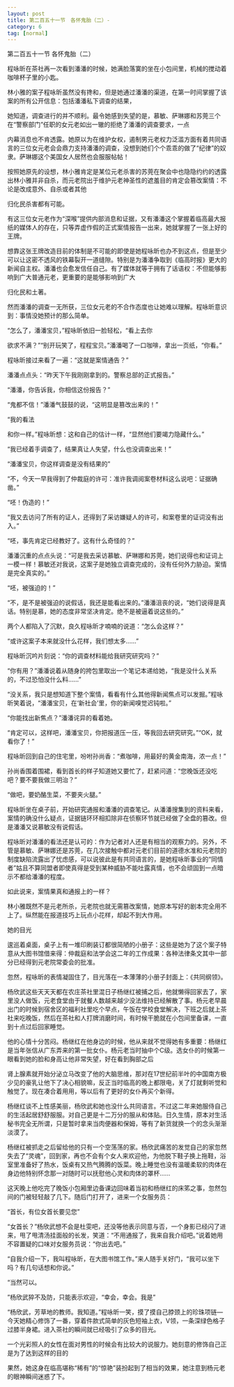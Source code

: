 ```yaml
---
layout: post
title: 第二百五十一节　各怀鬼胎（二）-
category: 6
tag: [normal]
---
```


第二百五十一节 各怀鬼胎（二）

程咏昕在茶社再一次看到潘潘的时候，她满脸落寞的坐在小包间里，机械的搅动着咖啡杯子里的小匙。

林小雅的案子程咏昕虽然没有搀和，但是她通过潘潘的渠道，在第一时间掌握了该案的所有公开信息：包括潘潘私下调查的结果，

她知道，调查进行的并不顺利。最令她感到失望的是，慕敏、萨琳娜和苏莞三个在“警察部门”任职的女元老如出一辙的拒绝了潘潘的调查要求，一点

内幕消息也不肯透露。她原以为在维护女权，遏制男元老权力泛滥方面有着共同语言的三位女元老会会鼎力支持潘潘的调查，没想到她们个个乖乖的做了“纪律”的奴隶。萨琳娜这个美国女人居然也会服服帖帖！

按照她原先的设想，林小雅肯定是某位元老杀害的苏莞在聚会中也隐隐约约的透露出林小雅并非自杀，而元老院出于维护元老神圣性的遮羞目的肯定会篡改案情：不论是改成意外、自杀或者其他

归化民杀害都有可能。

有这三位女元老作为“深喉”提供内部消息和证据，又有潘潘这个掌握着临高最大报纸的媒体人的存在，只等弄虚作假的正式案情报告一出来，她就掌握了一张上好的王牌。

想靠这张王牌改造目前的体制是不可能的即使是她程咏昕也办不到这点，但是至少可以让这密不透风的铁幕裂开一道缝隙。特别是为潘潘争取到《临高时报》更大的新闻自主权。潘潘也会愈发信任自己。有了媒体就等于拥有了话语权：不但能够影响到广大普通元老，更重要的是能够影响到广大

归化民和土著。

然而潘潘的调查一无所获，三位女元老的不合作态度也让她难以理解。程咏昕意识到：事情没她预计的那么简单。

“怎么了，潘潘宝贝，”程咏昕依旧一脸轻松，“看上去你

欲求不满？”“别开玩笑了，程程宝贝。”潘潘喝了一口咖啡，拿出一页纸，“你看。”

程咏昕接过来看了一遍：“这就是案情通告？”

潘潘点点头：“昨天下午我刚刚拿到的。警察总部的正式报告。”

“潘潘，你告诉我，你相信这份报告？”

“鬼都不信！”潘潘气鼓鼓的说，“这明显是篡改出来的！”

“我的看法

和你一样。”程咏昕想：这和自己的估计一样，“显然他们要竭力隐藏什么。”

“我已经着手调查了，结果真让人失望，什么也没调查出来！”

“潘潘宝贝，你这样调查是没有结果的”

“不，今天一早我得到了仲裁庭的许可：准许我调阅案卷材料这么说吧：证据确凿。”

“呸！伪造的！”

“我又去访问了所有的证人，还得到了采访嫌疑人的许可，和案卷里的证词没有出入。”

“呸，事先肯定已经教好了。这有什么奇怪的？”

潘潘沉重的点点头说：“可是我去采访慕敏、萨琳娜和苏莞，她们说得也和证词上一模一样！慕敏还对我说，这案子是她独立调查完成的，没有任何外力胁迫。案情是完全真实的。”

“呸，被强迫的！”

“不，是不是被强迫的说假话，我还是能看出来的。”潘潘沮丧的说，“她们说得是真话。特别是慕，她的态度非常坚决肯定。绝不是被逼着说这些的。”

两个人都陷入了沉默，良久程咏昕才喃喃的说道：“怎么会这样？”

“或许这案子本来就没什么花样，我们想太多……”

程咏昕沉吟片刻说：“你的调查材料能给我研究研究吗？”

“你有用？”潘潘说着从随身的挎包里取出一个笔记本递给她，“我是没什么关系的，不过恐怕没什么料……”

“没关系，我只是想知道下整个案情，看看有什么其他得新闻焦点可以发掘。”程咏昕笑着说，“潘潘宝贝，在‘新社会’里，你的新闻嗅觉迟钝啦。”

“你能找出新焦点？”潘潘诧异的看着她。

“肯定可以，这样吧，潘潘宝贝，你把报道压一压，等我回去研究研究。”“OK，就看你了！”

程咏昕回到自己的住宅里，吩咐孙尚香：“煮咖啡，用最好的黄金南海，浓一点！”

孙尚香围着围裙，看到首长的样子知道她又要忙了，赶紧问道：“您晚饭还没吃吧？要不要我做三明治？”

“做吧，要奶酪生菜，不要夹火腿。”

程咏昕坐在桌子前，开始研究通报和潘潘的调查笔记。从潘潘搜集到的资料来看，案情的确没什么疑点，证据链环环相扣除非在侦察环节就已经做了全盘的篡改。但是潘潘又说慕敏没有说假话。

程咏昕对潘潘的看法还是认可的：作为记者对人还是有相当的观察力的。另外，不管是慕敏、萨琳娜还是苏莞，在几次接触中都对元老们目前的道德水准和元老院的制度缺陷流露出了忧虑感，可以说彼此是有共同语言的，是她程咏昕事业的“同情者”姑且不算同盟者即使真得是受到某种威胁不能吐露真情，也不会顽固到一点暗示不都给潘潘的程度。

如此说来，案情果真和通报上的一样？

林小雅既然不是元老所杀，元老院也就无需篡改案情，她原本写好的剧本完全用不上了。纵然能在报道技巧上玩点小花样，却起不到大作用。

她的目光

逡巡着桌面，桌子上有一堆印刷装订都很简陋的小册子：这些是她为了这个案子特意从大图书馆借来得：仲裁庭和法学会这二年的工作成果：各种法律条文其中一部分已经得到元老院常委会的批准。

忽然，程咏昕的表情凝固住了，目光落在一本薄薄的小册子封面上：《共同纲领》。

杨欣武这些天天天都在农庄茶社里混日子杨继红被捕之后，他就懒得回家去了，家里没人做饭，元老食堂由于就餐人数越来越少没法维持已经解散了事。杨元老早晨出门的时候到宿舍区的福利社里吃个早点，午饭在学校食堂解决，下班之后就上茶社来吃晚饭，然后在茶社和人打牌消磨时间，有时候干脆就在小包间里备课，一直到十点过后回家睡觉。

他的心情十分苦闷。杨继红在他身边的时候，他从来就不觉得她有多重要：杨继红是当年张信从广东弄来的第一批女仆。杨元老当时抽中个C级。选女仆的时候第一眼看到她的脸和身高让他非常失望，好在看到胸部之后

肾上腺素就开始分泌立马改变了他的大脑思维，那对在17世纪前半叶的中国南方极少见的豪乳让他下了决心相貌嘛，反正当时临高的晚上都限电，关了灯就剩听觉和触觉了。现在凑合着用用，等以后有了更好的女仆再买个新得。

杨继红谈不上性感美丽，杨欣武和她也没什么共同语言。不过这二年来她服侍自己的生活起居舒舒服服。对自己更是十二万分的服从和体贴。日久生情，原本对生活秘书完全无所谓，只是暂时拿来当肉便器和保姆，等有了新货就换一个的念头渐渐淡漠了。

杨继红被抓走之后留给他的只有一个空荡荡的家。杨欣武痛苦的发觉自己的家忽然失去了“灵魂”，回到家，再也不会有个女人来欢迎他，为他脱下鞋子换上拖鞋，浴室里准备好了热水，饭桌有又热气腾腾的饭菜。晚上睡觉也没有温暖柔软的肉体在身边他特别怀念那一对随时可以抚慰他心灵和肉体的罩杯……

这天晚上他吃完了晚饭小包厢里边备课边回味着当初和杨继红的床笫之事，忽然包间的门被轻轻敲了几下。随后门打开了，进来一个女服务员：

“首长，有位女首长要见您”

“女首长？”杨欣武想不会是杜雯吧，还没等他表示同意与否，一个身影已经闪了进来，甩了甩清汤挂面般的长发，笑道：“不用通报了，我来自我介绍吧。”说着她用不容置疑的口味对女服务员说：“你出去吧。”

“自我介绍一下，我叫程咏昕，在大图书馆工作。”来人随手关好门，“我可以坐下吗？有几句话想和你说。”

“当然可以。

”杨欣武猝不及防，只能表示欢迎，“幸会，幸会。我是”

“杨欣武，芳草地的教师。我知道。”程咏昕一笑，摸了摸自己脖颈上的珍珠项链―今天她精心修饰了一番，穿着件款式简单的灰色短袖上衣，V领，一条深绿色格子过膝半身裙。进入茶社的瞬间就已经吸引了众多的目光。

一个光彩照人的女性在面对男性的时候会有比较大的说服力。她刻意的修饰自己正是为了达到这样的目的

果然，她这身在临高堪称“稀有”的“惊艳”装扮起到了相当的效果，她注意到杨元老的眼神瞬间迷惑了下。
